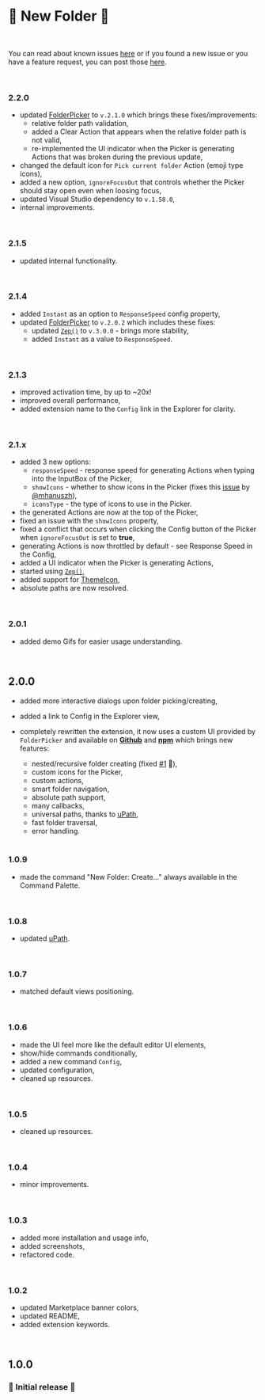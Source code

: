 # 📂 New Folder 🤟

<br>

You can read about known issues [here](https://github.com/igorskyflyer/vscode-new-folder/blob/main/KNOWN_ISSUES.md) or if you found a new issue or you have a feature request, you can post those [here](https://github.com/igorskyflyer/vscode-new-folder/issues).

<br>

### 2.2.0

- updated [FolderPicker](https://www.npmjs.com/package/@igor.dvlpr/vscode-folderpicker) to `v.2.1.0` which brings these fixes/improvements:
  - relative folder path validation,
  - added a Clear Action that appears when the relative folder path is not valid,
  - re-implemented the UI indicator when the Picker is generating Actions that was broken during the previous update,
- changed the default icon for `Pick current folder` Action (emoji type icons),
- added a new option, `ignoreFocusOut` that controls whether the Picker should stay open even when loosing focus,
- updated Visual Studio dependency to `v.1.58.0`,
- internal improvements.

<br>

### 2.1.5

- updated internal functionality.

<br>

### 2.1.4

- added `Instant` as an option to `ResponseSpeed` config property,
- updated [FolderPicker](https://www.npmjs.com/package/@igor.dvlpr/vscode-folderpicker) to `v.2.0.2` which includes these fixes:
  - updated [`Zep()`](https://www.npmjs.com/package/@igor.dvlpr/zep) to `v.3.0.0` - brings more stability,
  - added `Instant` as a value to `ResponseSpeed`.

<br>

### 2.1.3

- improved activation time, by up to ~20x!
- improved overall performance,
- added extension name to the `Config` link in the Explorer for clarity.

<br>

### 2.1.x

- added 3 new options:
  - `responseSpeed` - response speed for generating Actions when typing into the InputBox of the Picker,
  - `showIcons` - whether to show icons in the Picker (fixes this [issue](https://github.com/igorskyflyer/vscode-new-folder/issues/5) by [@mhanuszh](https://github.com/mhanuszh)),
  - `iconsType` - the type of icons to use in the Picker.
- the generated Actions are now at the top of the Picker,
- fixed an issue with the `showIcons` property,
- fixed a conflict that occurs when clicking the Config button of the Picker when `ignoreFocusOut` is set to **true**,
- generating Actions is now throttled by default - see Response Speed in the Config,
- added a UI indicator when the Picker is generating Actions,
- started using [`Zep()`](https://www.npmjs.com/package/@igor.dvlpr/zep),
- added support for [ThemeIcon](https://code.visualstudio.com/api/references/vscode-api#ThemeIcon),
- absolute paths are now resolved.

<br>

### 2.0.1

- added demo Gifs for easier usage understanding.

<br>

## 2.0.0

- added more interactive dialogs upon folder picking/creating,
- added a link to Config in the Explorer view,
- completely rewritten the extension, it now uses a custom UI provided by `FolderPicker` and available on **[Github](https://github.com/igorskyflyer/npm-vscode-folderpicker)** and **[npm](https://www.npmjs.com/package/@igor.dvlpr/vscode-folderpicker)** which brings new features:

  - nested/recursive folder creating (fixed [#1](https://github.com/igorskyflyer/vscode-new-folder/issues/1) 🤗),
  - custom icons for the Picker,
  - custom actions,
  - smart folder navigation,
  - absolute path support,
  - many callbacks,
  - universal paths, thanks to [uPath](https://github.com/igorskyflyer/npm-upath),
  - fast folder traversal,
  - error handling.

  <br>

### 1.0.9

- made the command "New Folder: Create..." always available in the Command Palette.

<br>

### 1.0.8

- updated [uPath](https://www.npmjs.com/package/@igor.dvlpr/upath).

<br>

### 1.0.7

- matched default views positioning.

<br>

### 1.0.6

- made the UI feel more like the default editor UI elements,
- show/hide commands conditionally,
- added a new command `Config`,
- updated configuration,
- cleaned up resources.

<br>

### 1.0.5

- cleaned up resources.

<br>

### 1.0.4

- minor improvements.

<br>

### 1.0.3

- added more installation and usage info,
- added screenshots,
- refactored code.

<br>

### 1.0.2

- updated Marketplace banner colors,
- updated README,
- added extension keywords.

<br>

## 1.0.0

### 🤟 Initial release 🎉

